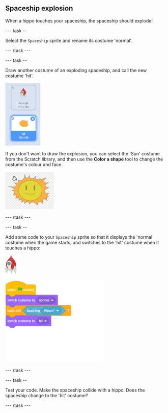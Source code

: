## Spaceship explosion

When a hippo touches your spaceship, the spaceship should explode!

\--- task --

Select the `Spaceship` sprite and rename its costume 'normal'.

\--- /task \---

\--- task --

Draw another costume of an exploding spaceship, and call the new costume 'hit'.

![screenshot](images/invaders-spaceship-costumes.png)

If you don't want to draw the explosion, you can select the 'Sun' costume from the Scratch library, and then use the **Color a shape** tool to change the costume's colour and face.

![screenshot](images/invaders-sun.png)

\--- /task \---

\--- task --

Add some code to your `Spaceship` sprite so that it displays the 'normal' costume when the game starts, and switches to the 'hit' costume when it touches a hippo:

![rocket sprite](images/rocket-sprite.png)

![blocks_1546522877_4694302](images/blocks_1546522877_4694302.png)

\--- /task \---

\--- task --

Test your code. Make the spaceship collide with a hippo. Does the spaceship change to the 'hit' costume?

\--- /task \---